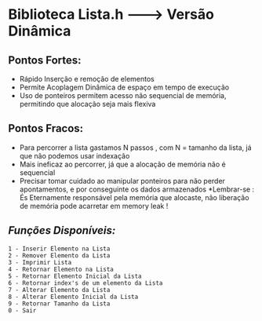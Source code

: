 # Biblioteca Lista.h   --->  Versão Dinâmica 

## Pontos Fortes:

* Rápido Inserção e remoção de elementos
* Permite Acoplagem Dinâmica de espaço em tempo de execução
* Uso de ponteiros permitem acesso não sequencial de memória, permitindo que alocação seja mais flexiva
## Pontos Fracos:
* Para percorrer a lista gastamos N passos , com N = tamanho da lista, já que não podemos usar indexação
* Mais ineficaz ao percorrer, já que a alocação de memória não é sequencial
* Precisar tomar cuidado ao manipular ponteiros para não perder apontamentos, e por conseguinte os dados armazenados
*Lembrar-se : És Eternamente responsável pela memória que alocaste, não liberação de memória pode acarretar em memory leak !



## *Funções Disponíveis:*

    1 - Inserir Elemento na Lista                            
    2 - Remover Elemento da Lista                    
    3 - Imprimir Lista                               
    4 - Retornar Elemento na Lista                   
    5 - Retornar Elemento Inicial da Lista           
    6 - Retornar index's de um elemento da Lista     
    7 - Alterar Elemento da Lista                    
    8 - Alterar Elemento Inicial da Lista            
    9 - Retornar Tamanho da Lista                    
    0 - Sair                                         

